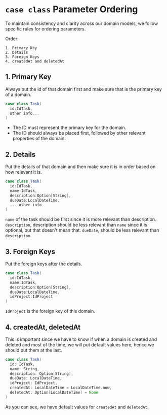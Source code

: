 # `case class` Parameter Ordering

To maintain consistency and clarity across our domain models, we follow specific rules for ordering parameters.

Order:

```
1. Primary Key
2. Details
3. Foreign Keys
4. createdAt and deletedAt
```

## 1. Primary Key

Always put the id of that domain first and make sure that is the primary key of a domain.

```scala
case class Task(
  id:IdTask,
  other info...
)
```

- The ID must represent the primary key for the domain.
- The ID should always be placed first, followed by other relevant properties of the domain.

## 2. Details

Put the details of that domain and then make sure it is in order based on how relevant it is.

```scala
case class Task(
  id:IdTask,
  name:IdTask,
  description:Option[String],
  dueDate:LocalDateTime,
  ... other info
)
```

`name` of the task should be first since it is more relevant than description.
`description`, description should be less relevant than `name` since it is optional, but that doesn't mean that.
`dueDate`, should be less relevant than `description`.

## 3. Foreign Keys

Put the foreign keys after the details.

```scala
case class Task(
  id:IdTask,
  name:IdTask,
  description:Option[String],
  dueDate:LocalDateTime,
  idProject:IdProject
)
```

`IdProject` is the foreign key of this domain.

## 4. createdAt, deletedAt

This is important since we have to know if when a domain is created and deleted and most of the time, we will put default values here, hence we should put them at the last.

```scala
case class Task(
  id: IdTask,
  name: String,
  description: Option[String],
  dueDate: LocalDateTime,
  idProject: IdProject,
  createdAt: LocalDateTime = LocalDateTime.now,
  deletedAt: Option[LocalDateTime] = None
)
```

As you can see, we have default values for `createdAt` and `deletedAt`.
